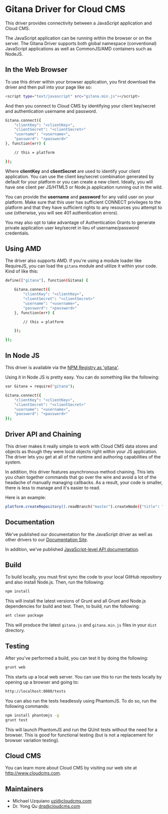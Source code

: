 # Gitana Driver for Cloud CMS

This driver provides connectivity between a JavaScript application and Cloud CMS.

The JavaScript application can be running within the browser or on the server.  The Gitana Driver supports both
global namespace (conventional) JavaScript applications as well as CommonJS/AMD containers such as NodeJS.

## In the Web Browser

To use this driver within your browser application, you first download the driver and then pull into your page
like so:

```bash
<script type="text/javascript" src="gitana.min.js"></script>
```

And then you connect to Cloud CMS by identifying your client key/secret and authentication username and password.

```bash
Gitana.connect({
    "clientKey": "<clientKey>",
    "clientSecret": "<clientSecret>"
    "username": "<username>",
    "password": "<password>"
}, function(err) {

    // this = platform

});
```

Where <b>clientKey</b> and <b>clientSecret</b> are used to identify your client application.  You can use the
client key/secret combination generated by default for your platform or you can create a new client.  Ideally, you
will have one client per JS/HTML5 or Node.js application running out in the wild.

You can provide the <b>username</b> and <b>password</b> for any valid user on your platform.  Make sure that this user
has sufficient CONNECT privileges to the platform and that they have sufficient rights to any resources you attempt
to use (otherwise, you will see 401 authentication errors).

You may also opt to take advantage of Authentication Grants to generate private application user key/secret in lieu of
username/password credentials.


## Using AMD

The driver also supports AMD.  If you're using a module loader like RequireJS, you can load the <code>gitana</code>
module and utilize it within your code.  Kind of like this:

```bash
define(["gitana"], function(Gitana) {

    Gitana.connect({
        "clientKey": "<clientKey>",
        "clientSecret": "<clientSecret>"
        "username": "<username>",
        "password": "<password>"
    }, function(err) {

        // this = platform

    });

});
```


## In Node JS

This driver is available via the <a href="https://npmjs.org/package/gitana">NPM Registry as 'gitana'</a>.

Using it in Node JS is pretty easy.  You can do something like the following:

```bash
var Gitana = require("gitana");

Gitana.connect({
    "clientKey": "<clientKey>",
    "clientSecret": "<clientSecret>"
    "username": "<username>",
    "password": "<password>"
});
```

## Driver API and Chaining

This driver makes it really simple to work with Cloud CMS data stores and objects as though they were local objects
right within your JS application.  The driver lets you get at all of the runtime and authoring capabilities of the
system.

In addition, this driver features asynchronous method chaining.  This lets you chain together commands that go over
the wire and avoid a lot of the headache of manually managing callbacks.  As a result, your code is smaller, there
is less to manage and it's easier to read.

Here is an example:

```bash
platform.createRepository().readBranch("master").createNode({"title": "Hello World"});
```

## Documentation

We've published our documentation for the JavaScript driver as well as other drivers to our
<a href="http://docs.cloudcms.com">Documentation Site</a>.

In addition, we've published <a href="http://code.cloudcms.com/gitana-javascript-driver/latest/js-doc/allclasses.html">
JavaScript-level API documentation</a>.


## Build

To build locally, you must first sync the code to your local GitHub repository and also install Node.js.
Then, run the following:

```bash
npm install
```

This will install the latest versions of Grunt and all Grunt and Node.js dependencies for build and test.
Then, to build, run the following:

```bash
ant clean package
```

This will produce the latest <code>gitana.js</code> and <code>gitana.min.js</code> files in your <code>dist</code>
directory.


## Testing

After you've performed a build, you can test it by doing the following:

```bash
grunt web
```

This starts up a local web server.  You can use this to run the tests locally by opening up a browser and going to:

```bash
http://localhost:8000/tests
```

You can also run the tests headlessly using PhantomJS.  To do so, run the following commands:

```bash
npm install phantomjs -g
grunt test
```

This will launch PhantomJS and run the QUnit tests without the need for a browser.  This is good for functional
testing (but is not a replacement for browser variation testing).


## Cloud CMS

You can learn more about Cloud CMS by visiting our web site at
<a href="http://www.cloudcms.com">http://www.cloudcms.com</a>.


## Maintainers
* Michael Uzquiano     uzi@cloudcms.com
* Dr. Yong Qu     drq@cloudcms.com

